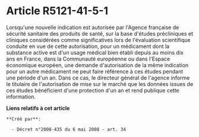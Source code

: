 # Article R5121-41-5-1

Lorsqu'une nouvelle indication est autorisée par l'Agence française de sécurité sanitaire des produits de santé, sur la base
d'études précliniques et cliniques considérées comme significatives lors de l'évaluation scientifique conduite en vue de
cette autorisation, pour un médicament dont la substance active est d'un usage médical bien établi depuis au moins dix ans en
France, dans la Communauté européenne ou dans l'Espace économique européen, une demande d'autorisation de la même indication
pour un autre médicament ne peut faire référence à ces études pendant une période d'un an. Dans ce cas, le directeur général
de l'agence informe le titulaire de l'autorisation de mise sur le marché que les données issues de ces études bénéficient
d'une protection d'un an et rend publique cette information.

**Liens relatifs à cet article**

	**Créé par**:

	  - Décret n°2008-435 du 6 mai 2008 - art. 34

